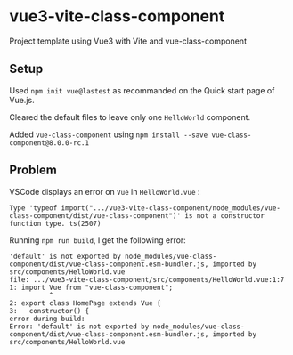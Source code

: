 # vue3-vite-class-component

Project template using Vue3 with Vite and vue-class-component

## Setup

Used `npm init vue@lastest` as recommanded on the Quick start page of Vue.js.

Cleared the default files to leave only one `HelloWorld` component.

Added `vue-class-component` using `npm install --save vue-class-component@8.0.0-rc.1`

## Problem

VSCode displays an error on `Vue` in `HelloWorld.vue` :

```
Type 'typeof import(".../vue3-vite-class-component/node_modules/vue-class-component/dist/vue-class-component")' is not a constructor function type. ts(2507)
```

Running `npm run build`, I get the following error:

```
'default' is not exported by node_modules/vue-class-component/dist/vue-class-component.esm-bundler.js, imported by src/components/HelloWorld.vue
file: .../vue3-vite-class-component/src/components/HelloWorld.vue:1:7
1: import Vue from "vue-class-component";
          ^
2: export class HomePage extends Vue {
3:   constructor() {
error during build:
Error: 'default' is not exported by node_modules/vue-class-component/dist/vue-class-component.esm-bundler.js, imported by src/components/HelloWorld.vue
```